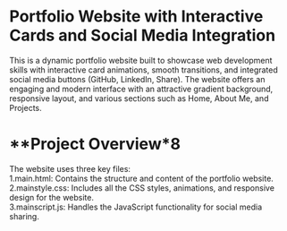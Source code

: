 # **Portfolio Website with Interactive Cards and Social Media Integration**<br>
This is a dynamic portfolio website built to showcase web development skills with interactive card animations, smooth transitions, and integrated social media buttons (GitHub, LinkedIn, Share). The website offers an engaging and modern interface with an attractive gradient background, responsive layout, and various sections such as Home, About Me, and Projects.<br>

# **Project Overview*8<br>
The website uses three key files:<br>
1.main.html: Contains the structure and content of the portfolio website.<br>
2.mainstyle.css: Includes all the CSS styles, animations, and responsive design for the website.<br>
3.mainscript.js: Handles the JavaScript functionality for social media sharing.<br>

